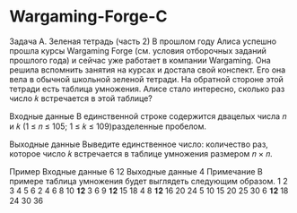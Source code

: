 # Wargaming-Forge-C
Задача A. Зеленая тетрадь (часть 2)
В прошлом году Алиса успешно прошла курсы Wargaming Forge (см. условия отборочных заданий прошлого года) и сейчас уже работает в компании Wargaming. Она решила вспомнить занятия на курсах и достала свой конспект. Его она вела в обычной школьной зеленой тетради. На обратной стороне этой тетради есть таблица умножения. Алисе стало интересно, сколько раз число 𝑘 встречается в этой таблице?

Входные данные
В единственной строке содержится двацелых числа 𝑛 и 𝑘 (1 ≤ 𝑛 ≤ 105; 1 ≤ 𝑘 ≤ 109)разделенные пробелом.

Выходные данные
Выведите единственное число: количество раз, которое число 𝑘 встречается в таблице умножения размером 𝑛 × 𝑛.

Пример
Входные данные
6 12
Выходные данные
4
Примечание
В примере таблица умножения будет выглядеть следующим образом. 
1 2  3  4  5  6 
2 4  6  8  10 𝟏𝟐
3 6  9  𝟏𝟐 15 18
4 8  𝟏𝟐 16 20 24
5 10 15 20 25 30
6 𝟏𝟐 18 24 30 36
